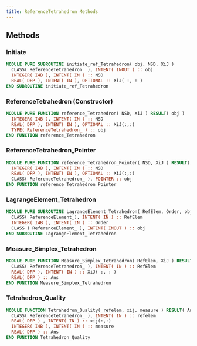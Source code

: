 ```yaml
---
title: ReferenceTetrahedron Methods
---
```


## Methods

### Initiate

```fortran
MODULE PURE SUBROUTINE initiate_ref_Tetrahedron( obj, NSD, XiJ )
  CLASS( ReferenceTetrahedron_ ), INTENT( INOUT ) :: obj
  INTEGER( I4B ), INTENT( IN ) :: NSD
  REAL( DFP ), INTENT( IN ), OPTIONAL :: XiJ( :, : )
END SUBROUTINE initiate_ref_Tetrahedron
```

### ReferenceTetrahedron (Constructor)

```fortran
MODULE PURE FUNCTION reference_Tetrahedron( NSD, XiJ ) RESULT( obj )
  INTEGER( I4B ), INTENT( IN ) :: NSD
  REAL( DFP ), INTENT( IN ), OPTIONAL :: XiJ(:,:)
  TYPE( ReferenceTetrahedron_ ) :: obj
END FUNCTION reference_Tetrahedron
```

### ReferenceTetrahedron_Pointer

```fortran
MODULE PURE FUNCTION reference_Tetrahedron_Pointer( NSD, XiJ ) RESULT( obj )
  INTEGER( I4B ), INTENT( IN ) :: NSD
  REAL( DFP ), INTENT( IN ), OPTIONAL :: XiJ(:,:)
  CLASS( ReferenceTetrahedron_ ), POINTER :: obj
END FUNCTION reference_Tetrahedron_Pointer
```

### LagrangeElement_Tetrahedron

```fortran
MODULE PURE SUBROUTINE LagrangeElement_Tetrahedron( RefElem, Order, obj )
  CLASS( ReferenceElement_), INTENT( IN ) :: RefElem
  INTEGER( I4B ), INTENT( IN ) :: Order
  CLASS ( ReferenceElement_ ), INTENT( INOUT ) :: obj
END SUBROUTINE LagrangeElement_Tetrahedron
```

### Measure_Simplex_Tetrahedron

```fortran
MODULE PURE FUNCTION Measure_Simplex_Tetrahedron( RefElem, XiJ ) RESULT( Ans )
  CLASS( ReferenceTetrahedron_ ), INTENT( IN ) :: RefElem
  REAL( DFP ), INTENT( IN ) :: XiJ( :, : )
  REAL( DFP ) :: Ans
END FUNCTION Measure_Simplex_Tetrahedron
```

### Tetrahedron_Quality

```fortran
MODULE FUNCTION Tetrahedron_Quality( refelem, xij, measure ) RESULT( Ans )
  CLASS( Referencetetrahedron_ ), INTENT( IN ) :: refelem
  REAL( DFP ) , INTENT( IN ) :: xij(:,:)
  INTEGER( I4B ), INTENT( IN ) :: measure
  REAL( DFP ) :: Ans
END FUNCTION Tetrahedron_Quality
```
